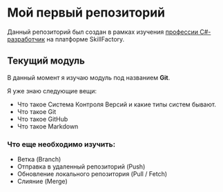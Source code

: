 # Мой первый репозиторий

Данный репозиторий был создан в рамках изучения [профессии C#-разработчик](https://skillfactory.ru/csharp) на платформе SkillFactory.

## Текущий модуль
В данный момент я изучаю модуль под названием **Git**.

Я уже знаю следующие вещи:
* Что такое Система Контроля Версий и какие типы систем бывают.
* Что такое Git
* Что такое GitHub
* Что такое Markdown

### Что еще необходимо изучить:
* Ветка (Branch)
* Отправка в удаленный репозиторий (Push)
* Обновление локального репозитория (Pull / Fetch)
* Слияние (Merge)